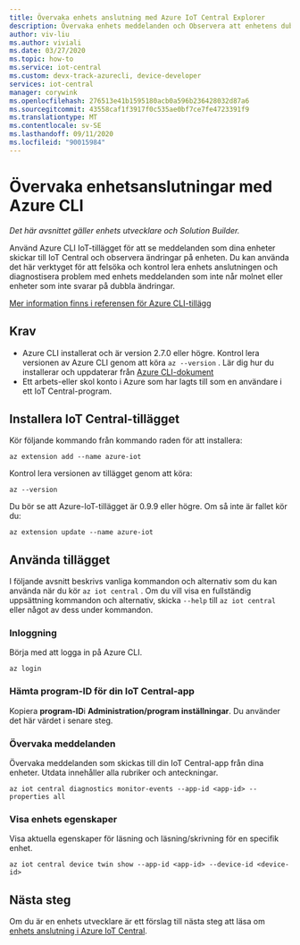 ```yaml
---
title: Övervaka enhets anslutning med Azure IoT Central Explorer
description: Övervaka enhets meddelanden och Observera att enhetens dubbla ändringar görs via IoT Central Explorer CLI.
author: viv-liu
ms.author: viviali
ms.date: 03/27/2020
ms.topic: how-to
ms.service: iot-central
ms.custom: devx-track-azurecli, device-developer
services: iot-central
manager: corywink
ms.openlocfilehash: 276513e41b1595180acb0a596b236428032d87a6
ms.sourcegitcommit: 43558caf1f3917f0c535ae0bf7ce7fe4723391f9
ms.translationtype: MT
ms.contentlocale: sv-SE
ms.lasthandoff: 09/11/2020
ms.locfileid: "90015984"
---
```

# <a name="monitor-device-connectivity-using-azure-cli"></a>Övervaka enhetsanslutningar med Azure CLI

*Det här avsnittet gäller enhets utvecklare och Solution Builder.*

Använd Azure CLI IoT-tillägget för att se meddelanden som dina enheter skickar till IoT Central och observera ändringar på enheten. Du kan använda det här verktyget för att felsöka och kontrol lera enhets anslutningen och diagnostisera problem med enhets meddelanden som inte når molnet eller enheter som inte svarar på dubbla ändringar.

[Mer information finns i referensen för Azure CLI-tillägg](https://docs.microsoft.com/cli/azure/ext/azure-iot/iot/central?view=azure-cli-latest)

## <a name="prerequisites"></a>Krav

+ Azure CLI installerat och är version 2.7.0 eller högre. Kontrol lera versionen av Azure CLI genom att köra `az --version` . Lär dig hur du installerar och uppdaterar från [Azure CLI-dokument](https://docs.microsoft.com/cli/azure/install-azure-cli)
+ Ett arbets-eller skol konto i Azure som har lagts till som en användare i ett IoT Central-program.

## <a name="install-the-iot-central-extension"></a>Installera IoT Central-tillägget

Kör följande kommando från kommando raden för att installera:

```azurecli
az extension add --name azure-iot
```

Kontrol lera versionen av tillägget genom att köra:

```azurecli
az --version
```

Du bör se att Azure-IoT-tillägget är 0.9.9 eller högre. Om så inte är fallet kör du:

```azurecli
az extension update --name azure-iot
```

## <a name="using-the-extension"></a>Använda tillägget

I följande avsnitt beskrivs vanliga kommandon och alternativ som du kan använda när du kör `az iot central` . Om du vill visa en fullständig uppsättning kommandon och alternativ, skicka `--help` till `az iot central` eller något av dess under kommandon.

### <a name="login"></a>Inloggning

Börja med att logga in på Azure CLI. 

```azurecli
az login
```

### <a name="get-the-application-id-of-your-iot-central-app"></a>Hämta program-ID för din IoT Central-app
Kopiera **program-ID**i **Administration/program inställningar**. Du använder det här värdet i senare steg.

### <a name="monitor-messages"></a>Övervaka meddelanden
Övervaka meddelanden som skickas till din IoT Central-app från dina enheter. Utdata innehåller alla rubriker och anteckningar.

```azurecli
az iot central diagnostics monitor-events --app-id <app-id> --properties all
```

### <a name="view-device-properties"></a>Visa enhets egenskaper
Visa aktuella egenskaper för läsning och läsning/skrivning för en specifik enhet.

```azurecli
az iot central device twin show --app-id <app-id> --device-id <device-id>
```

## <a name="next-steps"></a>Nästa steg

Om du är en enhets utvecklare är ett förslag till nästa steg att läsa om [enhets anslutning i Azure IoT Central](./concepts-get-connected.md).
